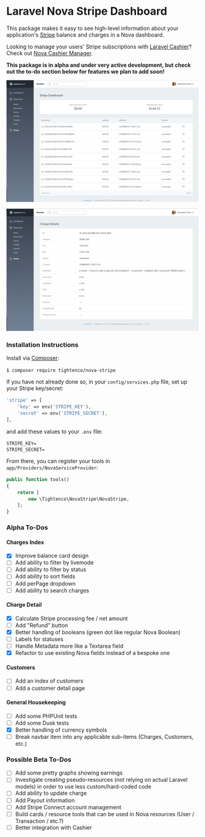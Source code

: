 # Laravel Nova Stripe Dashboard

This package makes it easy to see high-level information about your application's [Stripe](https://stripe.com/) balance and charges in a Nova dashboard.

Looking to manage your users' Stripe subscriptions with [Laravel Cashier](https://github.com/laravel/cashier)? Check out [Nova Cashier Manager](https://novapackages.com/packages/themsaid/nova-cashier-manager).

**This package is in alpha and under very active development, but check out the to-do section below for features we plan to add soon!**

![Dashboard index page](charges-index.png)

![Charge detail page](charges-detail.png)

### Installation Instructions

Install via [Composer](https://getcomposer.org/):

`$ composer require tightenco/nova-stripe`

If you have not already done so, in your `config/services.php` file, set up your Stripe key/secret:

```php
'stripe' => [
    'key' => env('STRIPE_KEY'),
    'secret' => env('STRIPE_SECRET'),
],
```

and add these values to your `.env` file:

```
STRIPE_KEY=
STRIPE_SECRET=
```

From there, you can register your tools in `app/Providers/NovaServiceProvider`:

```php
public function tools()
{
    return [
        new \Tightenco\NovaStripe\NovaStripe,
    ];
}
```

### Alpha To-Dos

#### Charges Index

- [X] Improve balance card design
- [ ] Add ability to filter by livemode
- [ ] Add ability to filter by status
- [ ] Add ability to sort fields
- [ ] Add perPage dropdown
- [ ] Add ability to search charges

#### Charge Detail

- [X] Calculate Stripe processing fee / net amount
- [ ] Add "Refund" button
- [X] Better handling of booleans (green dot like regular Nova Boolean)
- [ ] Labels for statuses
- [ ] Handle Metadata more like a Textarea field
- [X] Refactor to use existing Nova fields instead of a bespoke one

#### Customers

- [ ] Add an index of customers
- [ ] Add a customer detail page

#### General Housekeeping

- [ ] Add some PHPUnit tests
- [ ] Add some Dusk tests
- [X] Better handling of currency symbols
- [ ] Break navbar item into any applicable sub-items (Charges, Customers, etc.)

### Possible Beta To-Dos

- [ ] Add some pretty graphs showing earnings
- [ ] Investigate creating pseudo-resources (not relying on actual Laravel models) in order to use less custom/hard-coded code
- [ ] Add ability to update charge
- [ ] Add Payout information
- [ ] Add Stripe Connect account management
- [ ] Build cards / resource tools that can be used in Nova resources (User / Transaction / etc.?)
- [ ] Better integration with Cashier
